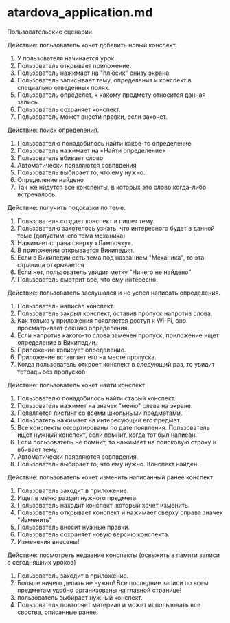 # atardova_application.md

Пользовательские сценарии

Действие: пользователь хочет добавить новый конспект.
1)  У пользователя начинается урок.
2)	Пользователь открывает приложение.
3)	Пользователь нажимает на "плюсик" снизу экрана.
4)	Пользователь записывает тему, определения и конспект в специально отведенных полях.
5)	Пользователь определет, к какому предмету относится данная запись.
6)	Пользователь сохраняет конспект.
7)	Пользователь может внести правки, если захочет.

Действие: поиск определения.
1)  Пользователю понадобилось найти какое-то определение.
2)	Пользователь нажимает на «Найти определение»
3)	Пользователь вбивает слово
4)	Автоматически появляются совпвдения
5)	Пользователь выбирает то, что ему нужно.
6)	Определение найдено 
7)  Так же нйдутся все конспекты, в которых это слово когда-либо встречалось.

Действие: получить подсказки по теме.
1)	Пользователь создает конспект и пишет тему.
2)	Пользователю захотелось узнать, что интересного будет в данной теме (допустим, его тема механика)
3)	Нажимает справа сверху «Лампочку».
4)	В приложении открывается Википедия.
5)	Если в Википедии есть тема под названием "Механика", то эта страница открывается
6)	Если нет, пользователь увидит метку "Ничего не найдено"
7)	Пользователь смотрит все, что ему интересно.

Действие: пользователь заслушался и не успел написать определения.
1)	Пользователь написал конспект.
2)	Пользователь закрыл конспект, оставив пропуск напротив слова.
3)	Как только у приложения появляется доступ к Wi-Fi, оно просматривает секцию определения.
4)	Если напротив какого-то слова замечен пропуск, приложение ищет определение в Википедии.
5)	Приложение копирует определение.
6)	Приложение вставляет его на месте пропуска.
7)	Когда пользователь откроет конспект в следующий раз, то увидит тетрадь без пропусков

Действие: пользователь хочет найти конспект
1)  Пользователю понадобилось найти старый конспект.
2)  Пользователь нажимет на значек "меню" слева на экране.
3)  Появляется листинг со всеми школьными предметами.
4)  Пользоатель нажимает на интересующий его предмет.
5)  Все конспекты отсортированы по дате появления. Пользователь ищет нужный конспект, если помнит, когда тот был написан.
6)	Если пользователь не помнит, то нажимает на поисковую строку и вбивает тему.
8)	Автоматически появляются совпвдения.
9)	Пользователь выбирает то, что ему нужно. Конспект найден.

Действие: пользователь хочет изменить написанный ранее конспект
1) Пользователь заходит в приложение.
2) Ищет в меню раздел нужного предмета.
3) Пользователь находит конспект, который хочет изменить.
4) Пользователь открывает конспект и нажимает сверху справа значек "Изменить"
5) Пользователь вносит нужные правки.
6) Пользователь сохраняет новую версию конспекта.
7) Изменения внесены!

Действие: посмотреть недавние конспекты (освежить в памяти записи с сегодняшних уроков)
1) Пользователь заходит в приложение.
2) Больше ничего делать не нужно! Все последние записи по всем предметам удобно организованы на главной странице!
3) пользователь выбирает нужный конспект.
4) Пользователь повторяет материал и может использовать все своства, описанные ранее.
